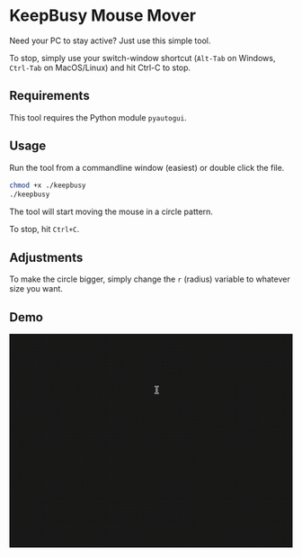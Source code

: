 # KeepBusy Mouse Mover

Need your PC to stay active? Just use this simple tool.

To stop, simply use your switch-window shortcut (`Alt-Tab` on Windows, `Ctrl-Tab` on MacOS/Linux) and hit Ctrl-C to stop.

## Requirements

This tool requires the Python module `pyautogui`.

## Usage

Run the tool from a commandline window (easiest) or double click the file. 

```bash
chmod +x ./keepbusy
./keepbusy
```

The tool will start moving the mouse in a circle pattern.

To stop, hit `Ctrl+C`.

## Adjustments

To make the circle bigger, simply change the `r` (radius) variable to whatever size you want.

## Demo

![Demo of mouse moving in a circle pattern.](media/demo.gif)